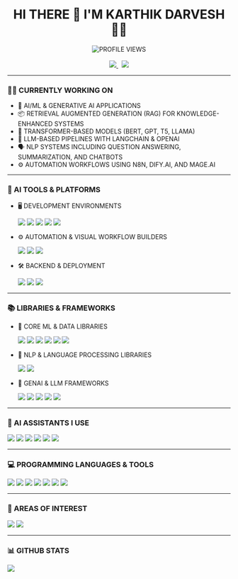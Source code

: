 <h1 align="center">HI THERE 👋 I'M KARTHIK DARVESH 👨‍💻</h1>

<p align="center">
  <img src="https://komarev.com/ghpvc/?username=KarthikDarvesh&style=for-the-badge" alt="PROFILE VIEWS" />
  <br><br>
  <a href="https://www.linkedin.com/in/karthik-darvesh-4636a4214">
    <img src="https://img.shields.io/badge/LINKEDIN-0077B5?style=for-the-badge&logo=linkedin&logoColor=white" />
  </a>
  &nbsp;
  <a href="mailto:karthikdarevsh@gmail.com">
    <img src="https://img.shields.io/badge/GMAIL-D14836?style=for-the-badge&logo=gmail&logoColor=white" />
  </a>
</p>

---

### 👨‍💻 CURRENTLY WORKING ON

- 🔬 AI/ML & GENERATIVE AI APPLICATIONS  
- 📦 RETRIEVAL AUGMENTED GENERATION (RAG) FOR KNOWLEDGE-ENHANCED SYSTEMS  
- 🤖 TRANSFORMER-BASED MODELS (BERT, GPT, T5, LLAMA)  
- 🧠 LLM-BASED PIPELINES WITH LANGCHAIN & OPENAI  
- 🗣️ NLP SYSTEMS INCLUDING QUESTION ANSWERING, SUMMARIZATION, AND CHATBOTS  
- ⚙️ AUTOMATION WORKFLOWS USING N8N, DIFY.AI, AND MAGE.AI


---

### 🔧 AI TOOLS & PLATFORMS

- 🖥️ DEVELOPMENT ENVIRONMENTS  
  <p>
    <img src="https://img.shields.io/badge/VS CODE-007ACC?style=for-the-badge&logo=visual-studio-code&logoColor=white" />
    <img src="https://img.shields.io/badge/PYCHARM-000000?style=for-the-badge&logo=pycharm&logoColor=white" />
    <img src="https://img.shields.io/badge/JUPYTER-F37626?style=for-the-badge&logo=jupyter&logoColor=white" />
    <img src="https://img.shields.io/badge/GOOGLE COLAB-F9AB00?style=for-the-badge&logo=googlecolab&logoColor=black" />
    <img src="https://img.shields.io/badge/ANDROID STUDIO-3DDC84?style=for-the-badge&logo=android-studio&logoColor=white" />
  </p>

- ⚙️ AUTOMATION & VISUAL WORKFLOW BUILDERS  
  <p>
    <img src="https://img.shields.io/badge/N8N AUTOMATION-EF3D55?style=for-the-badge&logo=n8n&logoColor=white" />
    <img src="https://img.shields.io/badge/DIFY.AI-1E90FF?style=for-the-badge&logoColor=white" />
    <img src="https://img.shields.io/badge/MAGE.AI-000000?style=for-the-badge&logoColor=white" />
  </p>

- 🛠️ BACKEND & DEPLOYMENT  
  <p>
    <img src="https://img.shields.io/badge/FIREBASE-ffca28?style=for-the-badge&logo=firebase&logoColor=black" />
    <img src="https://img.shields.io/badge/FASTAPI-009688?style=for-the-badge&logo=fastapi&logoColor=white" />
    <img src="https://img.shields.io/badge/DOCKER-2496ED?style=for-the-badge&logo=docker&logoColor=white" />
  </p>
---

### 📚 LIBRARIES & FRAMEWORKS

- 🧮 CORE ML & DATA LIBRARIES  
  <p>
    <img src="https://img.shields.io/badge/TENSORFLOW-FF6F00?style=for-the-badge&logo=tensorflow&logoColor=white" />
    <img src="https://img.shields.io/badge/PYTORCH-EE4C2C?style=for-the-badge&logo=pytorch&logoColor=white" />
    <img src="https://img.shields.io/badge/NUMPY-013243?style=for-the-badge&logo=numpy&logoColor=white" />
    <img src="https://img.shields.io/badge/PANDAS-150458?style=for-the-badge&logo=pandas&logoColor=white" />
    <img src="https://img.shields.io/badge/SCIPY-8CAAE6?style=for-the-badge&logo=scipy&logoColor=black" />
    <img src="https://img.shields.io/badge/SCIKIT LEARN-F7931E?style=for-the-badge&logo=scikit-learn&logoColor=white" />
  </p>

- 🧠 NLP & LANGUAGE PROCESSING LIBRARIES  
  <p>
    <img src="https://img.shields.io/badge/SPACY-09A3D5?style=for-the-badge&logo=spacy&logoColor=white" />
    <img src="https://img.shields.io/badge/NLTK-76B947?style=for-the-badge&logo=nltk&logoColor=white" />
  </p>

- 🤖 GENAI & LLM FRAMEWORKS  
  <p>
    <img src="https://img.shields.io/badge/HUGGING FACE-FCC624?style=for-the-badge&logo=huggingface&logoColor=black" />
    <img src="https://img.shields.io/badge/TRANSFORMERS-EF3D55?style=for-the-badge&logo=huggingface&logoColor=white" />
    <img src="https://img.shields.io/badge/LANGCHAIN-000000?style=for-the-badge" />
    <img src="https://img.shields.io/badge/OPENAI-412991?style=for-the-badge&logo=openai&logoColor=white" />
    <img src="https://img.shields.io/badge/PINECONE-1E90FF?style=for-the-badge" />
  </p>

---

### 🤖 AI ASSISTANTS I USE

<p>
  <img src="https://img.shields.io/badge/CHATGPT-10A37F?style=for-the-badge&logo=openai&logoColor=white" />
  <img src="https://img.shields.io/badge/CLAUDE-000000?style=for-the-badge&logo=anthropic&logoColor=white" />
  <img src="https://img.shields.io/badge/GEMINI-4285F4?style=for-the-badge&logo=google&logoColor=white" />
  <img src="https://img.shields.io/badge/GROK-1A1A1A?style=for-the-badge&logo=x&logoColor=white" />
  <img src="https://img.shields.io/badge/PERPLEXITY-4C00FF?style=for-the-badge&logoColor=white" />
  <img src="https://img.shields.io/badge/PHIND-006AFF?style=for-the-badge&logoColor=white" />
</p>


---

### 💻 PROGRAMMING LANGUAGES & TOOLS

<p>
  <img src="https://img.shields.io/badge/PYTHON-3776AB?style=for-the-badge&logo=python&logoColor=white" />
  <img src="https://img.shields.io/badge/C-00599C?style=for-the-badge&logo=c&logoColor=white" />
  <img src="https://img.shields.io/badge/C++-00599C?style=for-the-badge&logo=cplusplus&logoColor=white" />
  <img src="https://img.shields.io/badge/JAVA-007396?style=for-the-badge&logo=java&logoColor=white" />
  <img src="https://img.shields.io/badge/SQL-F80000?style=for-the-badge&logo=sqlite&logoColor=black" />
  <img src="https://img.shields.io/badge/HTML5-E34F26?style=for-the-badge&logo=html5&logoColor=white" />
  <img src="https://img.shields.io/badge/CSS3-1572B6?style=for-the-badge&logo=css3&logoColor=white" />
</p>

---

### 🔭 AREAS OF INTEREST

<p>
  <img src="https://img.shields.io/badge/ASTRONOMY-B80CEF?style=for-the-badge" />
  <img src="https://img.shields.io/badge/STARGAZING-00599C?style=for-the-badge" />
</p>

---

### 📊 GITHUB STATS

<p>
  <img src="https://github-readme-stats.vercel.app/api?username=KarthikDarvesh&show_icons=true&title_color=ffffff&icon_color=bb2acf&text_color=daf7dc&bg_color=151515" />
</p>
